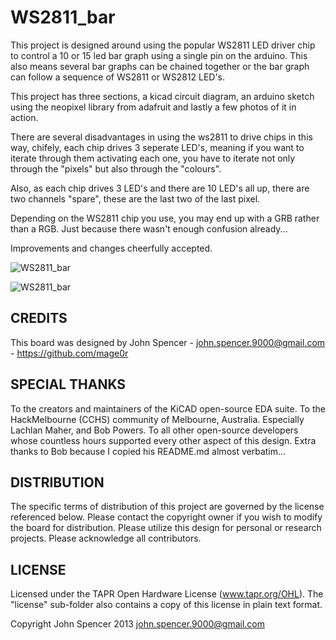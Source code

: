 WS2811_bar
=============

This project is designed around using the popular WS2811 LED driver chip to control a 10 or 15 led bar graph using a single pin on the arduino.  This also means several bar graphs can be chained together or the bar graph can follow a sequence of WS2811 or WS2812 LED's.

This project has three sections, a kicad circuit diagram, an arduino sketch using the neopixel library from adafruit and lastly a few photos of it in action.

There are several disadvantages in using the ws2811 to drive chips in this way, chifely, each chip drives 3 seperate LED's, meaning if you want to iterate through them activating each one, you have to iterate not only through the "pixels" but also through the "colours".

Also, as each chip drives 3 LED's and there are 10 LED's all up, there are two channels "spare", these are the last two of the last pixel.

Depending on the WS2811 chip you use, you may end up with a GRB rather than a RGB.  Just because there wasn't enough confusion already...

Improvements and changes cheerfully accepted.

![WS2811_bar](https://raw2.github.com/mage0r/WS2811_bar/master/Photos/2014-01-04%2015.56.35.jpg "10 digit bar graph controlled by ws2811 chips")

![WS2811_bar](https://raw2.github.com/mage0r/WS2811_bar/master/Photos/2014-01-05%2021.15.20.jpg "10 and 15 digit bar graph controlled by ws2811 chips")

CREDITS
------------
This board was designed by John Spencer - john.spencer.9000@gmail.com - https://github.com/mage0r

SPECIAL THANKS
------------
To the creators and maintainers of the KiCAD open-source EDA suite.
To the HackMelbourne (CCHS) community of Melbourne, Australia. Especially Lachlan Maher, and Bob Powers.
To all other open-source developers whose countless hours supported every other aspect of this design.
Extra thanks to Bob because I copied his README.md almost verbatim...

DISTRIBUTION
------------
The specific terms of distribution of this project are governed by the
license referenced below. Please contact the copyright owner if you wish to modify the board for distribution. Please utilize this design for personal or research projects. Please acknowledge all contributors.

LICENSE
-------
Licensed under the TAPR Open Hardware License (www.tapr.org/OHL).
The "license" sub-folder also contains a copy of this license in plain text format.

Copyright John Spencer 2013
john.spencer.9000@gmail.com
